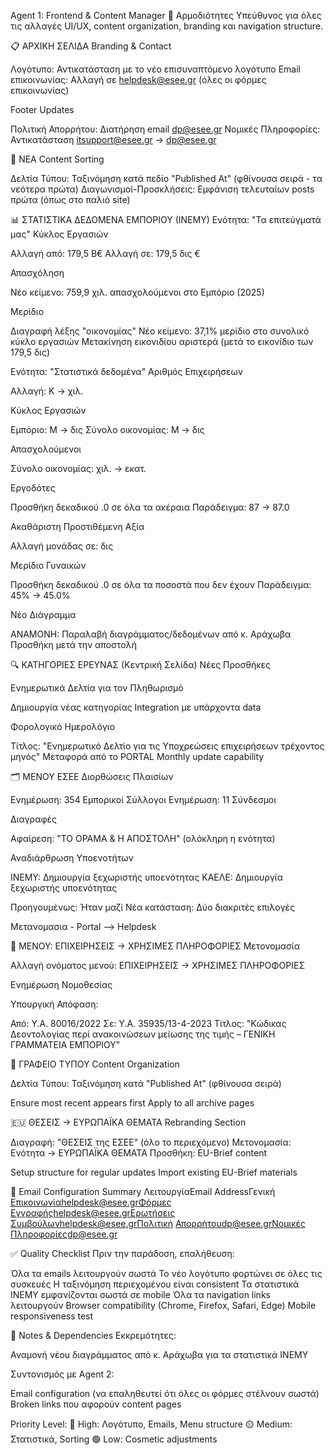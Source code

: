 Agent 1: Frontend & Content Manager
🎯 Αρμοδιότητες
Υπεύθυνος για όλες τις αλλαγές UI/UX, content organization, branding και navigation structure.

📋 ΑΡΧΙΚΗ ΣΕΛΙΔΑ
Branding & Contact

 Λογότυπο: Αντικατάσταση με το νέο επισυναπτόμενο λογότυπο
 Email επικοινωνίας: Αλλαγή σε helpdesk@esee.gr (όλες οι φόρμες επικοινωνίας)

Footer Updates

 Πολιτική Απορρήτου: Διατήρηση email dp@esee.gr
 Νομικές Πληροφορίες: Αντικατάσταση itsupport@esee.gr → dp@esee.gr


📰 ΝΕΑ
Content Sorting

 Δελτία Τύπου: Ταξινόμηση κατά πεδίο "Published At" (φθίνουσα σειρά - τα νεότερα πρώτα)
 Διαγωνισμοί-Προσκλήσεις: Εμφάνιση τελευταίων posts πρώτα (όπως στο παλιό site)


📊 ΣΤΑΤΙΣΤΙΚΑ ΔΕΔΟΜΕΝΑ ΕΜΠΟΡΙΟΥ (ΙΝΕΜΥ)
Ενότητα: "Τα επιτεύγματά μας"
Κύκλος Εργασιών

 Αλλαγή από: 179,5 Β€
 Αλλαγή σε: 179,5 δις €

Απασχόληση

 Νέο κείμενο: 759,9 χιλ. απασχολούμενοι στο Εμπόριο (2025)

Μερίδιο

 Διαγραφή λέξης "οικονομίας"
 Νέο κείμενο: 37,1% μερίδιο στο συνολικό κύκλο εργασιών
 Μετακίνηση εικονιδίου αριστερά (μετά το εικονίδιο των 179,5 δις)

Ενότητα: "Στατιστικά δεδομένα"
Αριθμός Επιχειρήσεων

 Αλλαγή: Κ → χιλ.

Κύκλος Εργασιών

 Εμπόριο: Μ → δις
 Σύνολο οικονομίας: Μ → δις

Απασχολούμενοι

 Σύνολο οικονομίας: χιλ. → εκατ.

Εργοδότες

 Προσθήκη δεκαδικού .0 σε όλα τα ακέραια
 Παράδειγμα: 87 → 87.0

Ακαθάριστη Προστιθέμενη Αξία

 Αλλαγή μονάδας σε: δις

Μερίδιο Γυναικών

 Προσθήκη δεκαδικού .0 σε όλα τα ποσοστά που δεν έχουν
 Παράδειγμα: 45% → 45.0%

Νέο Διάγραμμα

 ΑΝΑΜΟΝΗ: Παραλαβή διαγράμματος/δεδομένων από κ. Αράχωβα
 Προσθήκη μετά την αποστολή


🔍 ΚΑΤΗΓΟΡΙΕΣ ΕΡΕΥΝΑΣ (Κεντρική Σελίδα)
Νέες Προσθήκες

 Ενημερωτικά Δελτία για τον Πληθωρισμό

Δημιουργία νέας κατηγορίας
Integration με υπάρχοντα data


 Φορολογικό Ημερολόγιο

Τίτλος: "Ενημερωτικό Δελτίο για τις Υποχρεώσεις επιχειρήσεων τρέχοντος μηνός"
Μεταφορά από το PORTAL
Monthly update capability




🗂️ ΜΕΝΟΥ ΕΣΕΕ
Διορθώσεις Πλαισίων

 Ενημέρωση: 354 Εμπορικοί Σύλλογοι
 Ενημέρωση: 11 Σύνδεσμοι

Διαγραφές

 Αφαίρεση: "ΤΟ ΟΡΑΜΑ & Η ΑΠΟΣΤΟΛΗ" (ολόκληρη η ενότητα)

Αναδιάρθρωση Υποενοτήτων

 ΙΝΕΜΥ: Δημιουργία ξεχωριστής υποενότητας
 ΚΑΕΛΕ: Δημιουργία ξεχωριστής υποενότητας

Προηγουμένως: Ήταν μαζί
Νέα κατάσταση: Δύο διακριτές επιλογές



Μετανομασια - Portal --> Helpdesk


💼 ΜΕΝΟΥ: ΕΠΙΧΕΙΡΗΣΕΙΣ → ΧΡΗΣΙΜΕΣ ΠΛΗΡΟΦΟΡΙΕΣ
Μετονομασία

 Αλλαγή ονόματος μενού: ΕΠΙΧΕΙΡΗΣΕΙΣ → ΧΡΗΣΙΜΕΣ ΠΛΗΡΟΦΟΡΙΕΣ

Ενημέρωση Νομοθεσίας

 Υπουργική Απόφαση:

Από: Υ.Α. 80016/2022
Σε: Υ.Α. 35935/13-4-2023
Τίτλος: "Κώδικας Δεοντολογίας περί ανακοινώσεων μείωσης της τιμής – ΓΕΝΙΚΗ ΓΡΑΜΜΑΤΕΙΑ ΕΜΠΟΡΙΟΥ"




📢 ΓΡΑΦΕΙΟ ΤΥΠΟΥ
Content Organization

 Δελτία Τύπου: Ταξινόμηση κατά "Published At" (φθίνουσα σειρά)

Ensure most recent appears first
Apply to all archive pages




🇪🇺 ΘΕΣΕΙΣ → ΕΥΡΩΠΑΪΚΑ ΘΕΜΑΤΑ
Rebranding Section

 Διαγραφή: "ΘΕΣΕΙΣ της ΕΣΕΕ" (όλο το περιεχόμενο)
 Μετονομασία: Ενότητα → ΕΥΡΩΠΑΪΚΑ ΘΕΜΑΤΑ
 Προσθήκη: EU-Brief content

Setup structure for regular updates
Import existing EU-Brief materials




📧 Email Configuration Summary
ΛειτουργίαEmail AddressΓενική Επικοινωνίαhelpdesk@esee.grΦόρμες Εγγραφήςhelpdesk@esee.grΕρωτήσεις Συμβούλωνhelpdesk@esee.grΠολιτική Απορρήτουdp@esee.grΝομικές Πληροφορίεςdp@esee.gr

✅ Quality Checklist
Πριν την παράδοση, επαλήθευση:

 Όλα τα emails λειτουργούν σωστά
 Το νέο λογότυπο φορτώνει σε όλες τις συσκευές
 Η ταξινόμηση περιεχομένου είναι consistent
 Τα στατιστικά ΙΝΕΜΥ εμφανίζονται σωστά σε mobile
 Όλα τα navigation links λειτουργούν
 Browser compatibility (Chrome, Firefox, Safari, Edge)
 Mobile responsiveness test


📝 Notes & Dependencies
Εκκρεμότητες:

Αναμονή νέου διαγράμματος από κ. Αράχωβα για τα στατιστικά ΙΝΕΜΥ

Συντονισμός με Agent 2:

Email configuration (να επαληθευτεί ότι όλες οι φόρμες στέλνουν σωστά)
Broken links που αφορούν content pages

Priority Level:
🔴 High: Λογότυπο, Emails, Menu structure
🟡 Medium: Στατιστικά, Sorting
🟢 Low: Cosmetic adjustments